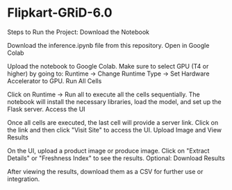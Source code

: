 # Flipkart-GRiD-6.0

Steps to Run the Project:
Download the Notebook

Download the inference.ipynb file from this repository.
Open in Google Colab

Upload the notebook to Google Colab.
Make sure to select GPU (T4 or higher) by going to:
Runtime → Change Runtime Type → Set Hardware Accelerator to GPU.
Run All Cells

Click on Runtime → Run all to execute all the cells sequentially.
The notebook will install the necessary libraries, load the model, and set up the Flask server.
Access the UI

Once all cells are executed, the last cell will provide a server link.
Click on the link and then click "Visit Site" to access the UI.
Upload Image and View Results

On the UI, upload a product image or produce image.
Click on "Extract Details" or "Freshness Index" to see the results.
Optional: Download Results

After viewing the results, download them as a CSV for further use or integration.
